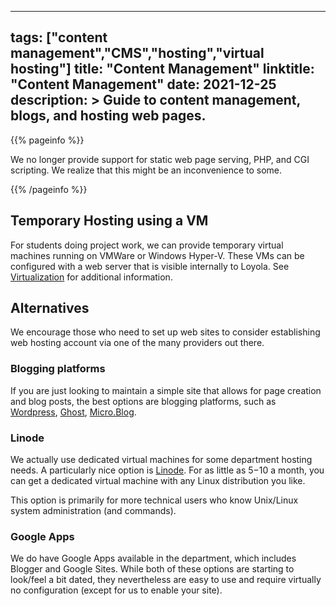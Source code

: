 ______________________________________________________________________

## tags: ["content management","CMS","hosting","virtual hosting"] title: "Content Management" linktitle: "Content Management" date: 2021-12-25 description: > Guide to content management, blogs, and hosting web pages.

{{% pageinfo %}}

We no longer provide support for static web page serving, PHP, and CGI
scripting. We realize that this might be an inconvenience to some.

{{% /pageinfo %}}

## Temporary Hosting using a VM

For students doing project work, we can provide temporary virtual machines
running on VMWare or Windows Hyper-V. These VMs can be configured with a web
server that is visible internally to Loyola. See
[Virtualization](../virtualization/) for additional information.

## Alternatives

We encourage those who need to set up web sites to consider establishing web
hosting account via one of the many providers out there.

### Blogging platforms

If you are just looking to maintain a simple site that allows for page creation
and blog posts, the best options are blogging platforms, such as
[Wordpress](https://wordpress.com), [Ghost](https://ghost.org),
[Micro.Blog](https://micro.blog).

### Linode

We actually use dedicated virtual machines for some department hosting needs. A
particularly nice option is [Linode](https://linode.com). For as little as
$5-$10 a month, you can get a dedicated virtual machine with any Linux
distribution you like.

This option is primarily for more technical users who know Unix/Linux system
administration (and commands).

### Google Apps

We do have Google Apps available in the department, which includes Blogger and
Google Sites. While both of these options are starting to look/feel a bit dated,
they nevertheless are easy to use and require virtually no configuration (except
for us to enable your site).
